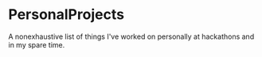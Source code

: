 # PersonalProjects
A nonexhaustive list of things I've worked on personally at hackathons and in my spare time.
